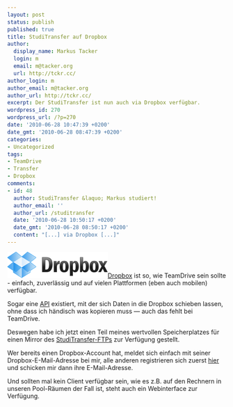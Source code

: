 ```yaml
---
layout: post
status: publish
published: true
title: StudiTransfer auf Dropbox
author:
  display_name: Markus Tacker
  login: m
  email: m@tacker.org
  url: http://tckr.cc/
author_login: m
author_email: m@tacker.org
author_url: http://tckr.cc/
excerpt: Der StudiTransfer ist nun auch via Dropbox verfügbar.
wordpress_id: 270
wordpress_url: /?p=270
date: '2010-06-28 10:47:39 +0200'
date_gmt: '2010-06-28 08:47:39 +0200'
categories:
- Uncategorized
tags:
- TeamDrive
- Transfer
- Dropbox
comments:
- id: 48
  author: StudiTransfer &laquo; Markus studiert!
  author_email: ''
  author_url: /studitransfer
  date: '2010-06-28 10:50:17 +0200'
  date_gmt: '2010-06-28 08:50:17 +0200'
  content: "[...] via Dropbox [...]"
---
```

<p><a href="http://db.tt/NYepoPI"><img class="alignright size-full wp-image-553" title="Dropbox" src="/uploads/2011/05/logo.png" alt="Dropbox Logo" width="231" height="60" /></a><a href="http://db.tt/eq9LkG">Dropbox</a> ist so, wie TeamDrive sein sollte - einfach, zuverlässig und auf vielen Plattformen (eben auch mobilen) verfügbar.</p>
<p>Sogar eine <a href="https://www.dropbox.com/developers">API</a> existiert, mit der sich Daten in die Dropbox schieben lassen, ohne dass ich händisch was kopieren muss &mdash; auch das fehlt bei TeamDrive.</p>
<p>Deswegen habe ich jetzt einen Teil meines wertvollen Speicherplatzes für einen Mirror des <a href="/studitransfer">StudiTransfer-FTPs</a> zur Verfügung gestellt.</p>
<p>Wer bereits einen Dropbox-Account hat, meldet sich einfach mit seiner Dropbox-E-Mail-Adresse bei mir, alle anderen registrieren sich zuerst <a href="http://db.tt/eq9LkG">hier</a> und schicken mir dann ihre E-Mail-Adresse.</p>
<p>Und sollten mal kein Client verfügbar sein, wie es z.B. auf den Rechnern in unseren Pool-Räumen der Fall ist, steht auch ein Webinterface zur Verfügung.</p>
